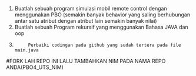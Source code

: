 1.  Buatlah sebuah program simulasi mobil remote control dengan menggunakan PBO (semakin banyak behavior yang saling berhubungan antar satu atribut dengan atribut lain semakin banyak nilai)
2.  Buatlah sebuah Program rekursif yang menggunakan Bahasa JAVA dan oop
3.          Perbaiki codingan pada github yang sudah tertera pada file main.java

#FORK LAH REPO INI LALU TAMBAHKAN NIM PADA NAMA REPO ANDA(PBO4_UTS_NIM)
